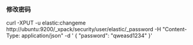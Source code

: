 ### 修改密码 



curl -XPUT -u elastic:changeme http://ubuntu:9200/_xpack/security/user/elastic/_password -H "Content-Type: application/json" -d '
{
 "password": "qweasd1234"
}'